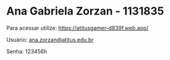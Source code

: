 # Ana Gabriela Zorzan - 1131835

Para acessar utilize:
https://atitusgamer-d839f.web.app/

Usuário: ana.zorzan@atitus.edu.br

Senha: 123456h

